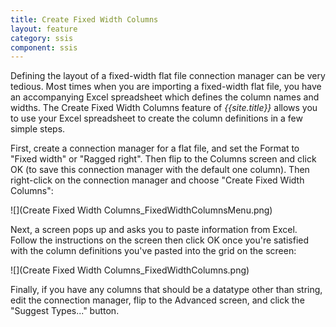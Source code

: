 ```yaml
---
title: Create Fixed Width Columns
layout: feature
category: ssis
component: ssis
---
```


Defining the layout of a fixed-width flat file connection manager can be very tedious. Most times when you are importing a fixed-width flat file, you have an accompanying Excel spreadsheet which defines the column names and widths. The Create Fixed Width Columns feature of *{{site.title}}* allows you to use your Excel spreadsheet to create the column definitions in a few simple steps.

First, create a connection manager for a flat file, and set the Format to "Fixed width" or "Ragged right". Then flip to the Columns screen and click OK (to save this connection manager with the default one column). Then right-click on the connection manager and choose "Create Fixed Width Columns":

![](Create Fixed Width Columns_FixedWidthColumnsMenu.png)

Next, a screen pops up and asks you to paste information from Excel. Follow the instructions on the screen then click OK once you're satisfied with the column definitions you've pasted into the grid on the screen:

![](Create Fixed Width Columns_FixedWidthColumns.png)

Finally, if you have any columns that should be a datatype other than string, edit the connection manager, flip to the Advanced screen, and click the "Suggest Types..." button.